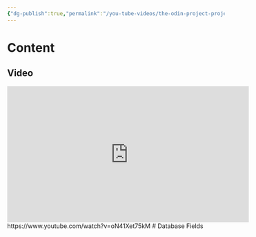```yaml
---
{"dg-publish":true,"permalink":"/you-tube-videos/the-odin-project-project-tic-tac-toe-part-4/","updated":"2025-01-30T23:37:24-05:00"}
---
```


# Content
## Video
<iframe width="560" height="315" src="https://www.youtube.com/embed/oN41Xet75kM?si=8QugUjijxPJfDBWi" title="YouTube video player" frameborder="0" allow="accelerometer; autoplay; clipboard-write; encrypted-media; gyroscope; picture-in-picture; web-share" referrerpolicy="strict-origin-when-cross-origin" allowfullscreen></iframe>
https://www.youtube.com/watch?v=oN41Xet75kM
# Database Fields